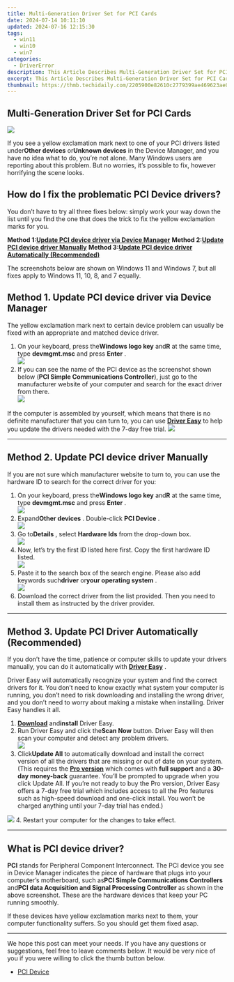 ```yaml
---
title: Multi-Generation Driver Set for PCI Cards
date: 2024-07-14 10:11:10
updated: 2024-07-16 12:15:30
tags:
  - win11
  - win10
  - win7
categories:
  - DriverError
description: This Article Describes Multi-Generation Driver Set for PCI Cards
excerpt: This Article Describes Multi-Generation Driver Set for PCI Cards
thumbnail: https://thmb.techidaily.com/2205900e82610c2779399ae469623ae027920f8a8a6cd21a0ae3357ed65bdbc2.jpg
---
```


## Multi-Generation Driver Set for PCI Cards

![](https://images.drivereasy.com/wp-content/uploads/2017/04/img_58f591d65c1ee.jpg)

 If you see a yellow exclamation mark next to one of your PCI drivers listed under**Other devices** or**Unknown devices** in the Device Manager, and you have no idea what to do, you’re not alone. Many Windows users are reporting about this problem. But no worries, it’s possible to fix, however horrifying the scene looks.

## How do I fix the problematic PCI Device drivers?

 You don’t have to try all three fixes below: simply work your way down the list until you find the one that does the trick to fix the yellow exclamation marks for you.

 **Method 1:[Update PCI device driver via Device Manager](https://zebaoaffiliateprogram.pxf.io/xkwqe1)**
 **Method 2:[Update PCI device driver Manually](https://printrendy.pxf.io/xyboy5)**
 **Method 3:[Update PCI device driver Automatically (Recommended)](#m3)**

 The screenshots below are shown on Windows 11 and Windows 7, but all fixes apply to Windows 11, 10, 8, and 7 equally.

## Method 1\. Update PCI device driver via Device Manager

 The yellow exclamation mark next to certain device problem can usually be fixed with an appropriate and matched device driver.

1. On your keyboard, press the**Windows logo key** and**R** at the same time, type **devmgmt.msc** and press **Enter** .  
![](https://www.drivereasy.com/wp-content/uploads/2023/10/win-run-device-manager.jpg)
2. If you can see the name of the PCI device as the screenshot shown below (**PCI Simple Communications Controller**), just go to the manufacturer website of your computer and search for the exact driver from there.  
![](https://www.drivereasy.com/wp-content/uploads/2017/04/img_58f595d885b48.png)

 If the computer is assembled by yourself, which means that there is no definite manufacturer that you can turn to, you can use [**Driver Easy**](https://tools.techidaily.com/drivereasy/download/) to help you update the drivers needed with the 7-day free trial.
![](https://www.drivereasy.com/wp-content/uploads/2017/04/intel-pcie.png)

---

## Method 2\. Update PCI device driver Manually

 If you are not sure which manufacturer website to turn to, you can use the hardware ID to search for the correct driver for you:

1. On your keyboard, press the**Windows logo key** and**R** at the same time, type **devmgmt.msc** and press **Enter** .  
![](https://www.drivereasy.com/wp-content/uploads/2023/10/win-run-device-manager.jpg)
2. Expand**Other devices** . Double-click **PCI Device** .  
![](https://www.drivereasy.com/wp-content/uploads/2017/04/img_58f5b33b07c18.png)
3. Go to**Details** , select **Hardware Ids** from the drop-down box.  
![](https://www.drivereasy.com/wp-content/uploads/2023/10/pci-hardware-details.png)
4. Now, let’s try the first ID listed here first. Copy the first hardware ID listed.  
![](https://www.drivereasy.com/wp-content/uploads/2017/04/img_58f5ba027e4c1.png)
5. Paste it to the search box of the search engine. Please also add keywords such**driver** or**your operating system** .  
![](https://www.drivereasy.com/wp-content/uploads/2024/05/image-24.png)
6. Download the correct driver from the list provided. Then you need to install them as instructed by the driver provider.

---

## Method 3\. Update PCI Driver Automatically (Recommended)

 If you don’t have the time, patience or computer skills to update your drivers manually, you can do it automatically with [**Driver Easy**](https://tools.techidaily.com/drivereasy/download/) .

 Driver Easy will automatically recognize your system and find the correct drivers for it. You don’t need to know exactly what system your computer is running, you don’t need to risk downloading and installing the wrong driver, and you don’t need to worry about making a mistake when installing. Driver Easy handles it all.

1. **[Download](https://tools.techidaily.com/drivereasy/download/)**  and**install** Driver Easy.
2. Run Driver Easy and click the**Scan Now** button. Driver Easy will then scan your computer and detect any problem drivers.  
![](https://www.drivereasy.com/wp-content/uploads/2020/10/6_0_scan-now.jpg)
3. Click**Update All** to automatically download and install the correct version of all the drivers that are missing or out of date on your system. (This requires the **[Pro version](https://tools.techidaily.com/drivereasy/download/)**  which comes with **full support**  and a **30-day money-back**  guarantee. You’ll be prompted to upgrade when you click Update All. If you’re not ready to buy the Pro version, Driver Easy offers a 7-day free trial which includes access to all the Pro features such as high-speed download and one-click install. You won’t be charged anything until your 7-day trial has ended.)  

![](https://www.drivereasy.com/wp-content/uploads/2017/04/intel-pcie.png)
4. Restart your computer for the changes to take effect.

---

## What is PCI device driver?

**PCI** stands for Peripheral Component Interconnect. The PCI device you see in Device Manager indicates the piece of hardware that plugs into your computer’s motherboard, such as**PCI Simple Communications Controllers** and**PCI data Acquisition and Signal Processing Controller** as shown in the above screenshot. These are the hardware devices that keep your PC running smoothly.

 If these devices have yellow exclamation marks next to them, your computer functionality suffers. So you should get them fixed asap.

---

 We hope this post can meet your needs. If you have any questions or suggestions, feel free to leave comments below. It would be very nice of you if you were willing to click the thumb button below.

* [PCI Device](https://printrendy.pxf.io/xyboy5)

<ins class="adsbygoogle"
     style="display:block"
     data-ad-format="autorelaxed"
     data-ad-client="ca-pub-7571918770474297"
     data-ad-slot="1223367746"></ins>



<ins class="adsbygoogle"
     style="display:block"
     data-ad-client="ca-pub-7571918770474297"
     data-ad-slot="8358498916"
     data-ad-format="auto"
     data-full-width-responsive="true"></ins>
